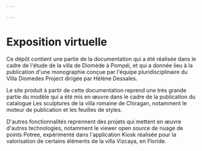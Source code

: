 ```yaml
---

---
```

# Exposition virtuelle

Ce dépôt contient une partie de la documentation qui a été réalisée dans le cadre de l'étude de la villa de Diomède à Pompéi, et qui a donnée lieu à la publication d'une monographie conçue par l'équipe pluridisciplinaire du Villa Diomedes Project dirigée par Hélène Dessales.

Le site produit à partir de cette documentation reprend une très grande partie du modèle qui a été mis en œuvre dans le cadre de la publication du catalogue Les sculptures de la villa romaine de Chiragan, notamment le moteur de publication et les feuilles de styles.

D'autres fonctionnalités reprennent des projets qui mettent en œuvre d'autres technologies, notamment le viewer open source de nuage de points Potree, expérimenté  dans l'application Kiosk réalisée pour la valorisation de certains éléments de la villa Vizcaya, en Floride.